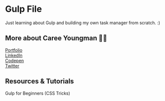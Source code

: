 # Gulp File
Just learning about Gulp and building my own task manager from scratch. :)

## More about Caree Youngman ✌🏻
<a href="caree.codes">Portfolio</a><br/>
<a href="https://www.linkedin.com/in/caree-youngman-a87339ab/">LinkedIn</a><br/>
<a href="https://codepen.io/careecodes/">Codepen</a><br/>
<a href="https://twitter.com/careecodes">Twitter</a><br/>

## Resources & Tutorials
<a hef="https://css-tricks.com/gulp-for-beginners/">Gulp for Beginners (CSS Tricks)</a>
